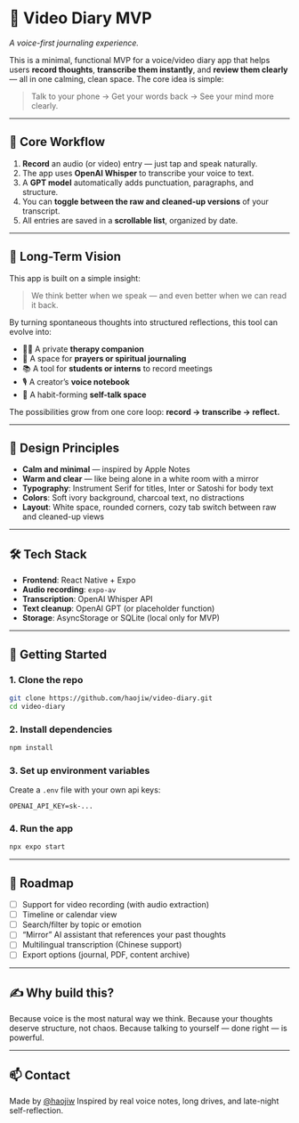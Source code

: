 # 🎥 Video Diary MVP  
*A voice-first journaling experience.*

This is a minimal, functional MVP for a voice/video diary app that helps users **record thoughts**, **transcribe them instantly**, and **review them clearly** — all in one calming, clean space. The core idea is simple:

> Talk to your phone → Get your words back → See your mind more clearly.

---

## 🧩 Core Workflow

1. **Record** an audio (or video) entry — just tap and speak naturally.
2. The app uses **OpenAI Whisper** to transcribe your voice to text.
3. A **GPT model** automatically adds punctuation, paragraphs, and structure.
4. You can **toggle between the raw and cleaned-up versions** of your transcript.
5. All entries are saved in a **scrollable list**, organized by date.

---

## 🧠 Long-Term Vision

This app is built on a simple insight:  
> We think better when we speak — and even better when we can read it back.

By turning spontaneous thoughts into structured reflections, this tool can evolve into:

- 🧘‍♂️ A private **therapy companion**  
- 🙏 A space for **prayers or spiritual journaling**  
- 📚 A tool for **students or interns** to record meetings  
- 🎙️ A creator’s **voice notebook**  
- 💬 A habit-forming **self-talk space**

The possibilities grow from one core loop: **record → transcribe → reflect.**

---

## 🎨 Design Principles

- **Calm and minimal** — inspired by Apple Notes
- **Warm and clear** — like being alone in a white room with a mirror
- **Typography**: Instrument Serif for titles, Inter or Satoshi for body text
- **Colors**: Soft ivory background, charcoal text, no distractions
- **Layout**: White space, rounded corners, cozy tab switch between raw and cleaned-up views

---

## 🛠️ Tech Stack

- **Frontend**: React Native + Expo
- **Audio recording**: `expo-av`
- **Transcription**: OpenAI Whisper API
- **Text cleanup**: OpenAI GPT (or placeholder function)
- **Storage**: AsyncStorage or SQLite (local only for MVP)

---

## 🚀 Getting Started

### 1. Clone the repo
```bash
git clone https://github.com/haojiw/video-diary.git
cd video-diary
````

### 2. Install dependencies

```bash
npm install
```

### 3. Set up environment variables

Create a `.env` file with your own api keys:

```
OPENAI_API_KEY=sk-...
```

### 4. Run the app

```bash
npx expo start
```

---

## 📍 Roadmap

* [ ] Support for video recording (with audio extraction)
* [ ] Timeline or calendar view
* [ ] Search/filter by topic or emotion
* [ ] “Mirror” AI assistant that references your past thoughts
* [ ] Multilingual transcription (Chinese support)
* [ ] Export options (journal, PDF, content archive)

---

## ✍️ Why build this?

Because voice is the most natural way we think.
Because your thoughts deserve structure, not chaos.
Because talking to yourself — done right — is powerful.

---

## 📫 Contact

Made by [@haojiw](https://github.com/haojiw)
Inspired by real voice notes, long drives, and late-night self-reflection.
